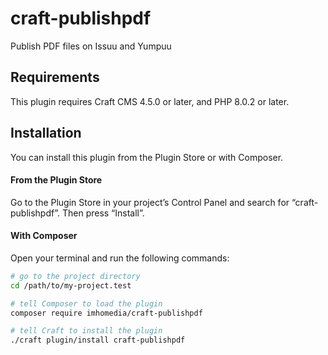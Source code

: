 # craft-publishpdf

Publish PDF files on Issuu and Yumpuu

## Requirements

This plugin requires Craft CMS 4.5.0 or later, and PHP 8.0.2 or later.

## Installation

You can install this plugin from the Plugin Store or with Composer.

#### From the Plugin Store

Go to the Plugin Store in your project’s Control Panel and search for “craft-publishpdf”. Then press “Install”.

#### With Composer

Open your terminal and run the following commands:

```bash
# go to the project directory
cd /path/to/my-project.test

# tell Composer to load the plugin
composer require imhomedia/craft-publishpdf

# tell Craft to install the plugin
./craft plugin/install craft-publishpdf
```
